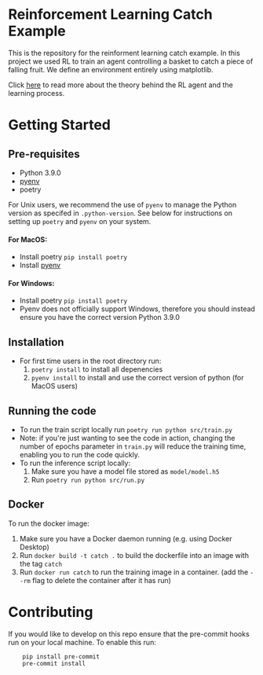 # Reinforcement Learning Catch Example
This is the repository for the reinforment learning catch example. In this project we used RL to train an agent controlling a basket to catch a piece of falling fruit. We define an environment entirely using matplotlib. 

Click [here](https://docs.google.com/document/d/1xg5XOEiPGzym0GEzzZr-oLxU_tabhzpNmsGbag_-YIE/edit#heading=h.kl0urft1gbwy) to read more about the theory behind the RL agent and the learning process.
# Getting Started
## Pre-requisites
* Python 3.9.0
* [pyenv](https://github.com/pyenv/pyenv/wiki#suggested-build-environment)
* poetry

For Unix users, we recommend the use of `pyenv` to manage the Python version as specifed in `.python-version`. See below for instructions on setting up `poetry` and `pyenv` on your system.

#### For MacOS:
* Install poetry `pip install poetry`
* Install [pyenv](https://github.com/pyenv/pyenv#homebrew-in-macos)

#### For Windows:
* Install poetry `pip install poetry`
* Pyenv does not officially support Windows, therefore you should instead ensure you have the correct version Python 3.9.0

## Installation
* For first time users in the root directory run:
    1. `poetry install` to install all depenencies
    2. `pyenv install` to install and use the correct version of python (for MacOS users)

## Running the code 
* To run the train script locally run `poetry run python src/train.py`
* Note: if you're just wanting to see the code in action, changing the number of epochs parameter in `train.py` will reduce the training time, enabling you to run the code quickly.
* To run the inference script locally:
    1. Make sure you have a model file stored as `model/model.h5`
    2. Run `poetry run python src/run.py`

## Docker 
To run the docker image:
1. Make sure you have a Docker daemon running (e.g. using Docker Desktop)
2. Run `docker build -t catch .` to build the dockerfile into an image with the tag `catch`
2. Run `docker run catch` to run the training image in a container. (add the `--rm` flag to delete the container after it has run)

# Contributing
If you would like to develop on this repo ensure that the pre-commit hooks run on your local machine. To enable this run:
```
    pip install pre-commit
    pre-commit install
```
